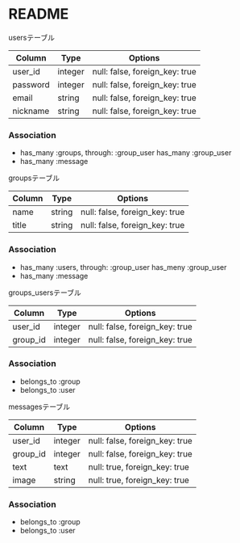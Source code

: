 # README

usersテーブル

|Column|Type|Options|
|------|----|-------|
|user_id|integer|null: false, foreign_key: true|
|password|integer|null: false, foreign_key: true|
|email|string|null: false, foreign_key: true|
|nickname|string|null: false, foreign_key: true|

### Association
- has_many :groups, through: :group_user
  has_many :group_user
- has_many :message

groupsテーブル

|Column|Type|Options|
|------|----|-------|
|name|string|null: false, foreign_key: true|
|title|string|null: false, foreign_key: true|

### Association
- has_many :users, through: :group_user
  has_meny :group_user
- has_many :message


groups_usersテーブル

|Column|Type|Options|
|------|----|-------|
|user_id|integer|null: false, foreign_key: true|
|group_id|integer|null: false, foreign_key: true|

### Association
- belongs_to :group
- belongs_to :user


messagesテーブル

|Column|Type|Options|
|------|----|-------|
|user_id|integer|null: false, foreign_key: true|
|group_id|integer|null: false, foreign_key: true|
|text|text|null: true, foreign_key: true|
|image|string|null: true, foreign_key: true|

### Association
- belongs_to :group
- belongs_to :user

